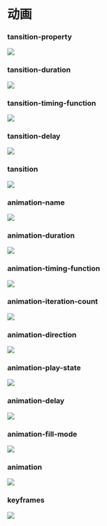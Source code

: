 # 动画  

### tansition-property  
![](assets/css/images/tansition-property.png)

### tansition-duration  
![](assets/css/images/tansition-duration.png)

### tansition-timing-function  
![](assets/css/images/tansition-timing-function.png)

### tansition-delay  
![](assets/css/images/tansition-delay.png)

### tansition  
![](assets/css/images/tansition.png)

### animation-name  
![](assets/css/images/animation-name.png)

### animation-duration  
![](assets/css/images/animation-duration.png)

### animation-timing-function  
![](assets/css/images/animation-timing-function.png)

### animation-iteration-count  
![](assets/css/images/animation-iteration-count.png)

### animation-direction  
![](assets/css/images/animation-direction.png)

### animation-play-state  
![](assets/css/images/animation-play-state.png)

### animation-delay  
![](assets/css/images/animation-delay.png)

### animation-fill-mode  
![](assets/css/images/animation-fill-mode.png)

### animation  
![](assets/css/images/animation.png)

### keyframes  
![](assets/css/images/keyframes.png)
